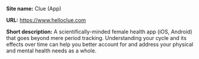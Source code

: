 **Site name:** Clue (App)

**URL:** https://www.helloclue.com

**Short description:** A scientifically-minded female health app (iOS, Android) that goes beyond mere period tracking. Understanding your cycle and its effects over time can help you better account for and address your physical and mental health needs as a whole.
